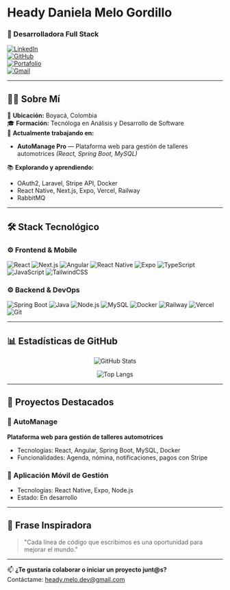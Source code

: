 # **Heady Daniela Melo Gordillo**  
### 🚀 Desarrolladora Full Stack

[![LinkedIn](https://img.shields.io/badge/-LinkedIn-0A66C2?style=for-the-badge&logo=linkedin&logoColor=white)](https://www.linkedin.com/in/heady-daniela-melo-gordillo-381855363/)  
[![GitHub](https://img.shields.io/badge/-GitHub-181717?style=for-the-badge&logo=github&logoColor=white)](https://github.com/headydaniela)  
[![Portafolio](https://img.shields.io/badge/-Portafolio-FF5722?style=for-the-badge&logo=google-chrome&logoColor=white)](https://tu-portafolio.com)  
[![Gmail](https://img.shields.io/badge/-Email-EA4335?style=for-the-badge&logo=gmail&logoColor=white)](mailto:heady.melo.dev@gmail.com)

---

## 👩‍💻 Sobre Mí

📍 **Ubicación:** Boyacá, Colombia  
🎓 **Formación:** Tecnóloga en Análisis y Desarrollo de Software  
💼 **Actualmente trabajando en:**  
- **AutoManage Pro** — Plataforma web para gestión de talleres automotrices *(React, Spring Boot, MySQL)*  

📚 **Explorando y aprendiendo:**  
- OAuth2, Laravel, Stripe API, Docker  
- React Native, Next.js, Expo, Vercel, Railway  
- RabbitMQ

---

## 🛠 Stack Tecnológico

### ⚙️ **Frontend & Mobile**
![React](https://img.shields.io/badge/-React-61DAFB?style=flat-square&logo=react&logoColor=black)
![Next.js](https://img.shields.io/badge/-Next.js-000000?style=flat-square&logo=next.js&logoColor=white)
![Angular](https://img.shields.io/badge/-Angular-DD0031?style=flat-square&logo=angular&logoColor=white)
![React Native](https://img.shields.io/badge/-React_Native-61DAFB?style=flat-square&logo=react&logoColor=black)
![Expo](https://img.shields.io/badge/-Expo-000020?style=flat-square&logo=expo&logoColor=white)
![TypeScript](https://img.shields.io/badge/-TypeScript-3178C6?style=flat-square&logo=typescript&logoColor=white)
![JavaScript](https://img.shields.io/badge/-JavaScript-F7DF1E?style=flat-square&logo=javascript&logoColor=black)
![TailwindCSS](https://img.shields.io/badge/-TailwindCSS-06B6D4?style=flat-square&logo=tailwind-css&logoColor=white)

### ⚙️ **Backend & DevOps**
![Spring Boot](https://img.shields.io/badge/-Spring_Boot-6DB33F?style=flat-square&logo=spring-boot&logoColor=white)
![Java](https://img.shields.io/badge/-Java-007396?style=flat-square&logo=java&logoColor=white)
![Node.js](https://img.shields.io/badge/-Node.js-339933?style=flat-square&logo=node.js&logoColor=white)
![MySQL](https://img.shields.io/badge/-MySQL-4479A1?style=flat-square&logo=mysql&logoColor=white)
![Docker](https://img.shields.io/badge/-Docker-2496ED?style=flat-square&logo=docker&logoColor=white)
![Railway](https://img.shields.io/badge/-Railway-0B0D0E?style=flat-square&logo=railway&logoColor=white)
![Vercel](https://img.shields.io/badge/-Vercel-000000?style=flat-square&logo=vercel&logoColor=white)
![Git](https://img.shields.io/badge/-Git-F05032?style=flat-square&logo=git&logoColor=white)

---

## 📊 Estadísticas de GitHub

<p align="center">
  <img src="https://github-readme-stats.vercel.app/api?username=dmeloH&show_icons=true&theme=radical&count_private=true" alt="GitHub Stats" />
</p>
<p align="center">
  <img src="https://github-readme-stats.vercel.app/api/top-langs/?username=dmeloH&layout=compact&theme=radical" alt="Top Langs" />
</p>

---

## 🚀 Proyectos Destacados

### 🔧 AutoManage 
**Plataforma web para gestión de talleres automotrices**  
- Tecnologías: React, Angular, Spring Boot, MySQL, Docker  
- Funcionalidades: Agenda, nómina, notificaciones, pagos con Stripe  

### 📱 Aplicación Móvil de Gestión  
- Tecnologías: React Native, Expo, Node.js  
- Estado: En desarrollo  

---

## 📌 Frase Inspiradora  

> "Cada línea de código que escribimos es una oportunidad para mejorar el mundo."

---

📫 **¿Te gustaría colaborar o iniciar un proyecto junt@s?**  
Contáctame: [heady.melo.dev@gmail.com](mailto:heady.melo.dev@gmail.com)

